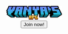 <center><img src="minecraft_title.png" alt="Logo" class="center" width="30%" height="30%">
<center><button type="button" class="button">Join now!</button>
<body>
  <div class="header">
</body>
